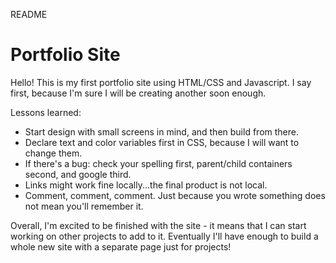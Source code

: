 README   

Portfolio Site
==============

Hello! 
This is my first portfolio site using HTML/CSS and Javascript.
I say first, because I'm sure I will be creating another soon enough. 
     
Lessons learned:  
- Start design with small screens in mind, and then build from there. 
- Declare text and color variables first in CSS, because I will want to change them.  
- If there's a bug: check your spelling first, parent/child containers second, and google third.
- Links might work fine locally...the final product is not local.
- Comment, comment, comment. Just because you wrote something does not mean you'll remember it.

Overall, I'm excited to be finished with the site - it means that I can start working on other projects to add to it. Eventually I'll have enough to build a whole new site with a separate page just for projects!

 

